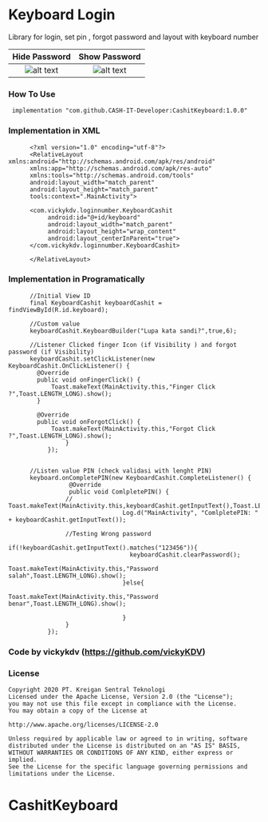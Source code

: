 # Keyboard Login
Library for login, set pin , forgot password and layout with keyboard number

Hide Password              |  Show Password
:-------------------------:|:-------------------------:
![alt text](https://raw.githubusercontent.com/CASH-IT-Developer/CashitKeyboard/master/ck1.jpeg)  |  ![alt text](https://raw.githubusercontent.com/CASH-IT-Developer/CashitKeyboard/master/ck2.jpeg)



### How To Use
     implementation "com.github.CASH-IT-Developer:CashitKeyboard:1.0.0"

### Implementation in XML

          <?xml version="1.0" encoding="utf-8"?>
          <RelativeLayout xmlns:android="http://schemas.android.com/apk/res/android"
          xmlns:app="http://schemas.android.com/apk/res-auto"
          xmlns:tools="http://schemas.android.com/tools"
          android:layout_width="match_parent"
          android:layout_height="match_parent"
          tools:context=".MainActivity">

          <com.vickykdv.loginnumber.KeyboardCashit
               android:id="@+id/keyboard"
               android:layout_width="match_parent"
               android:layout_height="wrap_content"
               android:layout_centerInParent="true">
          </com.vickykdv.loginnumber.KeyboardCashit>
      
          </RelativeLayout>


### Implementation in Programatically
      
          //Initial View ID
          final KeyboardCashit keyboardCashit = findViewById(R.id.keyboard);
        
          //Custom value
          keyboardCashit.KeyboardBuilder("Lupa kata sandi?",true,6);
        
          //Listener Clicked finger Icon (if Visibility ) and forgot password (if Visibility)
          keyboardCashit.setClickListener(new KeyboardCashit.OnClickListener() {
            @Override
            public void onFingerClick() {
                Toast.makeText(MainActivity.this,"Finger Click ?",Toast.LENGTH_LONG).show();
            }

            @Override
            public void onForgotClick() {
                Toast.makeText(MainActivity.this,"Forgot Click ?",Toast.LENGTH_LONG).show();
                    }
               });


          //Listen value PIN (check validasi with lenght PIN)
          keyboard.onCompletePIN(new KeyboardCashit.CompleteListener() {
                     @Override
                     public void ComlpletePIN() {
                    //                Toast.makeText(MainActivity.this,keyboardCashit.getInputText(),Toast.LENGTH_LONG).show();
                                    Log.d("MainActivity", "ComlpletePIN: " + keyboardCashit.getInputText());
                    
                    //Testing Wrong password
                                    if(!keyboardCashit.getInputText().matches("123456")){
                                      keyboardCashit.clearPassword();
                                        Toast.makeText(MainActivity.this,"Password salah",Toast.LENGTH_LONG).show();
                                    }else{
                                        Toast.makeText(MainActivity.this,"Password benar",Toast.LENGTH_LONG).show();
                    
                                    }
                    }
               });
        
        
   ### Code by vickykdv (https://github.com/vickyKDV) 
   
   
   ### License
          
    Copyright 2020 PT. Kreigan Sentral Teknologi
    Licensed under the Apache License, Version 2.0 (the "License");
    you may not use this file except in compliance with the License.
    You may obtain a copy of the License at
          
    http://www.apache.org/licenses/LICENSE-2.0

    Unless required by applicable law or agreed to in writing, software
    distributed under the License is distributed on an "AS IS" BASIS,
    WITHOUT WARRANTIES OR CONDITIONS OF ANY KIND, either express or implied.
    See the License for the specific language governing permissions and
    limitations under the License.
# CashitKeyboard
